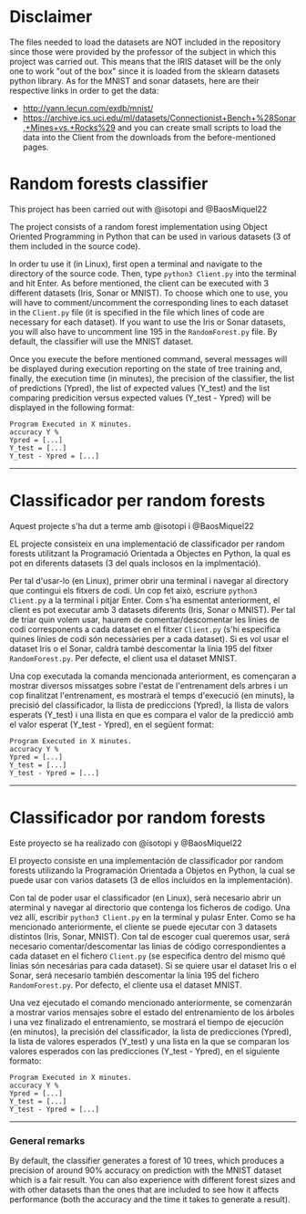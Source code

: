 # Disclaimer
The files needed to load the datasets are NOT included in the repository since those were provided by the professor of the subject in which this project was carried out. This means that the IRIS dataset will be the only one to work "out of the box" since it is loaded from the sklearn datasets python library. As for the MNIST and sonar datasets, here are their respective links in order to get the data:
* http://yann.lecun.com/exdb/mnist/
* https://archive.ics.uci.edu/ml/datasets/Connectionist+Bench+%28Sonar,+Mines+vs.+Rocks%29
and you can create small scripts to load the data into the Client from the downloads from the before-mentioned pages.

# Random forests classifier
This project has been carried out with @isotopi and @BaosMiquel22

The project consists of a random forest implementation using Object Oriented Programming in Python that can be used in various datasets (3 of them included in the source code).

In order tu use it (in Linux), first open a terminal and navigate to the directory of the source code. Then, type `python3 Client.py` into the terminal and hit Enter. As before mentioned, the client can be executed with 3 different datasets (Iris, Sonar or MNIST). To choose which one to use, you will have to comment/uncomment the corresponding lines to each dataset in the `Client.py` file (it is specified in the file which lines of code are necessary for each dataset). If you want to use the Iris or Sonar datasets, you will also have to uncomment line 195 in the `RandomForest.py` file. By default, the classifier will use the MNIST dataset.

Once you execute the before mentioned command, several messages will be displayed during execution reporting on the state of tree training and, finally, the execution time (in minutes), the precision of the classifier, the list of predictions (Ypred), the list of expected values (Y_test) and the list comparing predicition versus expected values (Y_test - Ypred) will be displayed in the following format:

    Program Executed in X minutes.
    accuracy Y %
    Ypred = [...]
    Y_test = [...]
    Y_test - Ypred = [...]
    
---

# Classificador per random forests
Aquest projecte s'ha dut a terme amb @isotopi i @BaosMiquel22

EL projecte consisteix en una implementació de classificador per random forests utilitzant la Programació Orientada a Objectes en Python, la qual es pot en diferents datasets (3 del quals inclosos en la implmentació).

Per tal d'usar-lo (en Linux), primer obrir una terminal i navegar al directory que contingui els fitxers de codi. Un cop fet això, escriure `python3 Client.py` a la terminal i pitjar Enter. Com s'ha esmentat anteriorment, el client es pot executar amb 3 datasets diferents (Iris, Sonar o MNIST). Per tal de triar quin volem usar, haurem de comentar/descomentar les línies de codi corresponents a cada dataset en el fitxer `Client.py` (s'hi especifica quines línies de codi són necessàries per a cada dataset). Si es vol usar el dataset Iris o el Sonar, caldrà també descomentar la línia 195 del fitxer `RandomForest.py`. Per defecte, el client usa el dataset MNIST.

Una cop executada la comanda mencionada anteriorment, es començaran a mostrar diversos missatges sobre l'estat de l'entrenament dels arbres i un cop finalitzat l'entrenament, es mostrarà el temps d'execució (en minuts), la precisió del classificador, la llista de prediccions (Ypred), la llista de valors esperats (Y_test) i una llista en que es compara el valor de la predicció amb el valor esperat (Y_test - Ypred), en el següent format:

    Program Executed in X minutes.
    accuracy Y %
    Ypred = [...]
    Y_test = [...]
    Y_test - Ypred = [...]

---

# Classificador por random forests
Este proyecto se ha realizado con @isotopi y @BaosMiquel22

El proyecto consiste en una implementación de classificador por random forests utilizando la Programación Orientada a Objetos en Python, la cual se puede usar con varios datasets (3 de ellos incluidos en la implementación).

Con tal de poder usar el classificador (en Linux), serà necesario abrir un aterminal y navegar al directorio que contenga los ficheros de codigo. Una vez allí, escribir `python3 Client.py` en la terminal y pulasr Enter. Como se ha mencionado anteriormente, el cliente se puede ejecutar con 3 datasets distintos (Iris, Sonar, MNIST). Con tal de escoger cual queremos usar, será necesario comentar/descomentar las linias de código correspondientes a cada dataset en el fichero `Client.py` (se especifica dentro del mismo qué linias són necesárias para cada dataset). Si se quiere usar el dataset Iris o el Sonar, será necesario también descomentar la línia 195 del fichero `RandomForest.py`. Por defecto, el cliente usa el dataset MNIST.

Una vez ejecutado el comando mencionado anteriormente, se comenzarán a mostrar varios mensajes sobre el estado del entrenamiento de los árboles i una vez finalizado el entrenamiento, se mostrará el tiempo de ejecución (en minutos), la precisión del classificador, la lista de predicciones (Ypred), la lista de valores esperados (Y_test) y una lista en la que se comparan los valores esperados con las predicciones (Y_test - Ypred), en el siguiente formato:

    Program Executed in X minutes.
    accuracy Y %
    Ypred = [...]
    Y_test = [...]
    Y_test - Ypred = [...]

---

### General remarks
By default, the classifier generates a forest of 10 trees, which produces a precision of around 90% accuracy on prediction with the MNIST dataset which is a fair result. You can also experience with different forest sizes and with other datasets than the ones that are included to see how it affects performance (both the accuracy and the time it takes to generate a result).

